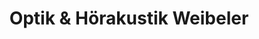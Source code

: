 ---
title: "Optik & Hörakustik Weibeler"
url: /wesseling/optik-und-hoerakustik-weibeler/
shop: Optiker
---